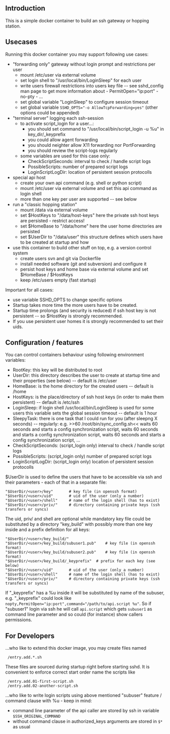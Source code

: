 ## Introduction

This is a simple docker container to build an ssh gateway or
hopping station.

## Usecases

Running this docker container you may support following use cases:

 * "forwarding only" gateway without login prompt and restrictions per user
   - mount /etc/user via external volume
   - set login shell to "/usr/local/bin/LoginSleep" for each user
   - write users firewall restrictions into users key file -- see 
	sshd_config man page to get more information about
          - PermitOpen="ip:port"
          - no-pty
          - ...
   - set global variable "LoginSleep" to configure session timeout
   - set global variable ```SSHD_OPTS="-o AllowTcpForwarding=yes"``` (other options could be appended)
 * "terminal server" logging each ssh-session
   - to activate script_login for a user...:
     - you should set command to "/usr/local/bin/script_login -u %u" in key_dir/_keyprefix
     - you could allow agent forwarding
     - you should neighter allow X11 forwarding nor PortForwarding 
     - you should review the script-logs regularly
   - some variables are used for this case only:
     - CheckScriptSeconds:    interval to check / handle script logs
     - PossibleScripts:       number of prepared script logs
     - LoginScriptLogDir:     location of persistent session protocolls
 * special api host
   - create your own api command (e.g. shell or python script)
   - mount /etc/user via external volume and set this api command as login shell
   - more than one key per user are supported -- see below
 * run a "classic hopping station"
   - mount /data via external volume
   - set $HostKeys to     "/data/host-keys"
	here the private ssh host keys are persisted - restrict access!
   - set $HomeBase to     "/data/home"
	here the user home directories are persisted
   - set $UserDir to      "/data/user"
     this structure defines which users have to be created at startup and how
 * use this container to build other stuff on top, e.g. a version control system
   - create users svn and git via Dockerfile
   - install needed software (git and subversion) and configure it
   - persist host keys and home base via external volume and set $HomeBase / $HostKeys
   - keep /etc/users empty (fast startup)

Important for all cases:

* use variable SSHD_OPTS to change specific options
* Startup takes more time the more users have to be created.
* Startup time prolongs (and security is reduced) if ssh host key is not persistent -- so $HostKey is strongly recommended.
* If you use persistent user homes it is strongly recommended to set their uids.


## Configuration / features

You can control containers behaviour using following environment variables:

* RootKey:	this key will be distributed to root
* UserDir:	this directory describes the user to create at startup time
		and their properties (see below) -- default is /etc/user
* HomeBase:	is the home directory for the created users -- default is /home
* HostKeys:	is the place/directory of ssh host keys (in order to make them
		persistent) -- default is /etc/ssh
* LoginSleep:	if login shell /usr/local/bin/LoginSleep is used for some users
		this variable sets the global session timeout -- default is 1 hour
* SleepyTask:	there is one task that I could run for you (after sleepng X seconds)
		-- regularly:  e.g. >>60  /root/bin/sync_config.sh<<
		waits 60 seconds and starts a config synchronization script,
		waits 60 seconds and starts a config synchronization script,
		waits 60 seconds and starts a config synchronization script,
		...
* CheckScriptSeconds:    (script_login only) interval to check / handle script logs
* PossibleScripts:       (script_login only) number of prepared script logs
* LoginScriptLogDir:     (script_login only) location of persistent session protocolls

$UserDir is used to define the users that have to be accessible via ssh and 
their parameters - each of that in a separate file:

    "$UserDir/<user>/key"		# key file (in openssh format)
    "$UserDir/<user>/uid"		# uid of the user (only a number)
    "$UserDir/<user>/shell"		# name of the login shell (has to exist)
    "$UserDir/<user>/priv/"		# directory containing private keys (ssh transfers or syncs)

The uid, priv/ and shell are optional while mandatory key file could be substituted by a directory
"key_build" with possibly more than one key inside and a prefix definition for all keys:

    "$UserDir/<user>/key_build/"
    "$UserDir/<user>/key_build/subuser1.pub"	# key file (in openssh format)
    "$UserDir/<user>/key_build/subuser2.pub"	# key file (in openssh format)
    "$UserDir/<user>/key_build/_keyprefix"	# prefix for each key (see below)
    "$UserDir/<user>/uid"		# uid of the user (only a number)
    "$UserDir/<user>/shell"		# name of the login shell (has to exist)
    "$UserDir/<user>/priv/"		# directory containing private keys (ssh transfers or syncs)

If "_keyprefix" has a %u inside it will be substituted by name of the subuser, e.g.
"_keyprefix" could look like ```nopty,PermitOpen="ip:port",command="/path/to/api.script %u"```.
So if "subuser1" login via ssh he will call ```api.script``` which gets ```subuser1```
as command line parameter and so could (for instance) show callers permissions.

## For Developers

...who like to extend this docker image, you may create files named

     /entry.add.*.sh

These files are sourced during startup right before starting sshd. It
is convenient to enforce correct start order name the scripts like 

     /entry.add.01-first-script.sh
     /entry.add.02-another-script.sh

...who like to write login scripts using above mentioned "subuser" feature / command clause with %u - keep
in mind:

* command line parameter of the api caller are stored by ssh in variable ```$SSH_ORIGINAL_COMMAND```
* without command clause in authorized_keys arguments are stored in ```$*``` as usual

